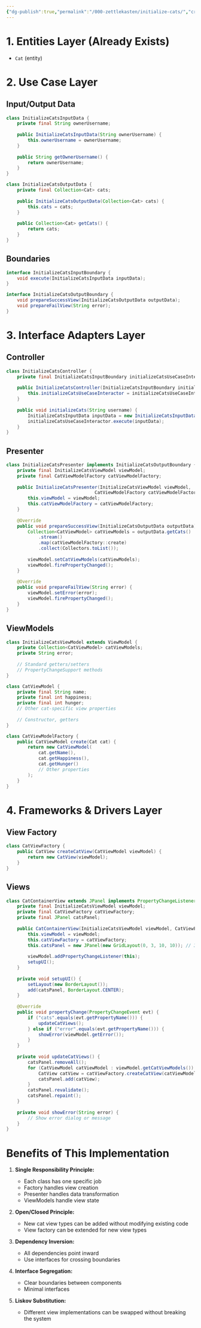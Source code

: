 ```yaml
---
{"dg-publish":true,"permalink":"/000-zettlekasten/initialize-cats/","created":"2024-11-27T23:44:54.710-05:00","updated":"2024-11-27T23:47:19.003-05:00"}
---
```



# 1. Entities Layer (Already Exists)

- `Cat` (entity)

# 2. Use Case Layer

## Input/Output Data

```java
class InitializeCatsInputData {
    private final String ownerUsername;
    
    public InitializeCatsInputData(String ownerUsername) {
        this.ownerUsername = ownerUsername;
    }
    
    public String getOwnerUsername() {
        return ownerUsername;
    }
}

class InitializeCatsOutputData {
    private final Collection<Cat> cats;
    
    public InitializeCatsOutputData(Collection<Cat> cats) {
        this.cats = cats;
    }
    
    public Collection<Cat> getCats() {
        return cats;
    }
}
```

## Boundaries

```java
interface InitializeCatsInputBoundary {
    void execute(InitializeCatsInputData inputData);
}

interface InitializeCatsOutputBoundary {
    void prepareSuccessView(InitializeCatsOutputData outputData);
    void prepareFailView(String error);
}
```

# 3. Interface Adapters Layer

## Controller

```java
class InitializeCatsController {
    private final InitializeCatsInputBoundary initializeCatsUseCaseInteractor;
    
    public InitializeCatsController(InitializeCatsInputBoundary initializeCatsUseCaseInteractor) {
        this.initializeCatsUseCaseInteractor = initializeCatsUseCaseInteractor;
    }
    
    public void initializeCats(String username) {
        InitializeCatsInputData inputData = new InitializeCatsInputData(username);
        initializeCatsUseCaseInteractor.execute(inputData);
    }
}
```

## Presenter

```java
class InitializeCatsPresenter implements InitializeCatsOutputBoundary {
    private final InitializeCatsViewModel viewModel;
    private final CatViewModelFactory catViewModelFactory;
    
    public InitializeCatsPresenter(InitializeCatsViewModel viewModel, 
                                 CatViewModelFactory catViewModelFactory) {
        this.viewModel = viewModel;
        this.catViewModelFactory = catViewModelFactory;
    }
    
    @Override
    public void prepareSuccessView(InitializeCatsOutputData outputData) {
        Collection<CatViewModel> catViewModels = outputData.getCats()
            .stream()
            .map(catViewModelFactory::create)
            .collect(Collectors.toList());
            
        viewModel.setCatViewModels(catViewModels);
        viewModel.firePropertyChanged();
    }
    
    @Override
    public void prepareFailView(String error) {
        viewModel.setError(error);
        viewModel.firePropertyChanged();
    }
}
```

## ViewModels

```java
class InitializeCatsViewModel extends ViewModel {
    private Collection<CatViewModel> catViewModels;
    private String error;
    
    // Standard getters/setters
    // PropertyChangeSupport methods
}

class CatViewModel {
    private final String name;
    private final int happiness;
    private final int hunger;
    // Other cat-specific view properties
    
    // Constructor, getters
}

class CatViewModelFactory {
    public CatViewModel create(Cat cat) {
        return new CatViewModel(
            cat.getName(),
            cat.getHappiness(),
            cat.getHunger()
            // Other properties
        );
    }
}
```

# 4. Frameworks & Drivers Layer

## View Factory

```java
class CatViewFactory {
    public CatView createCatView(CatViewModel viewModel) {
        return new CatView(viewModel);
    }
}
```

## Views

```java
class CatContainerView extends JPanel implements PropertyChangeListener {
    private final InitializeCatsViewModel viewModel;
    private final CatViewFactory catViewFactory;
    private final JPanel catsPanel;
    
    public CatContainerView(InitializeCatsViewModel viewModel, CatViewFactory catViewFactory) {
        this.viewModel = viewModel;
        this.catViewFactory = catViewFactory;
        this.catsPanel = new JPanel(new GridLayout(0, 3, 10, 10)); // 3 columns
        
        viewModel.addPropertyChangeListener(this);
        setupUI();
    }
    
    private void setupUI() {
        setLayout(new BorderLayout());
        add(catsPanel, BorderLayout.CENTER);
    }
    
    @Override
    public void propertyChange(PropertyChangeEvent evt) {
        if ("cats".equals(evt.getPropertyName())) {
            updateCatViews();
        } else if ("error".equals(evt.getPropertyName())) {
            showError(viewModel.getError());
        }
    }
    
    private void updateCatViews() {
        catsPanel.removeAll();
        for (CatViewModel catViewModel : viewModel.getCatViewModels()) {
            CatView catView = catViewFactory.createCatView(catViewModel);
            catsPanel.add(catView);
        }
        catsPanel.revalidate();
        catsPanel.repaint();
    }
    
    private void showError(String error) {
        // Show error dialog or message
    }
}
```

# Benefits of This Implementation

1. **Single Responsibility Principle:**
   - Each class has one specific job
   - Factory handles view creation
   - Presenter handles data transformation
   - ViewModels handle view state

2. **Open/Closed Principle:**
   - New cat view types can be added without modifying existing code
   - View factory can be extended for new view types

3. **Dependency Inversion:**
   - All dependencies point inward
   - Use interfaces for crossing boundaries

4. **Interface Segregation:**
   - Clear boundaries between components
   - Minimal interfaces

5. **Liskov Substitution:**
   - Different view implementations can be swapped without breaking the system
